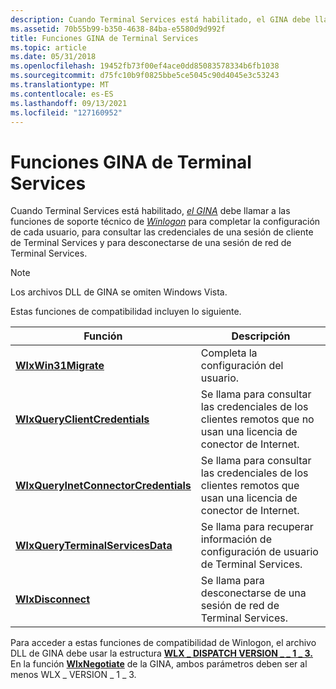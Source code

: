 ```yaml
---
description: Cuando Terminal Services está habilitado, el GINA debe llamar a las funciones de soporte técnico de Winlogon para completar la configuración de cada usuario, para consultar las credenciales de una sesión de cliente de Terminal Services y para desconectarse de una sesión de red de Terminal Services. Tenga en cuenta que los archivos DLL de GINA se omiten Windows Vista.
ms.assetid: 70b55b99-b350-4638-84ba-e5580d9d992f
title: Funciones GINA de Terminal Services
ms.topic: article
ms.date: 05/31/2018
ms.openlocfilehash: 19452fb73f00ef4ace0dd85083578334b6fb1038
ms.sourcegitcommit: d75fc10b9f0825bbe5ce5045c90d4045e3c53243
ms.translationtype: MT
ms.contentlocale: es-ES
ms.lasthandoff: 09/13/2021
ms.locfileid: "127160952"
---
```

# <a name="terminal-services-gina-functions"></a>Funciones GINA de Terminal Services

Cuando Terminal Services está habilitado, [*el GINA*](../secgloss/g-gly.md) debe llamar a las funciones de [](../secgloss/c-gly.md) soporte técnico de [*Winlogon*](../secgloss/w-gly.md) para completar la configuración de cada usuario, para consultar las credenciales de una sesión de cliente de Terminal Services y para desconectarse de una sesión de red de Terminal Services.

> [!Note]  
> Los archivos DLL de GINA se omiten Windows Vista.

 

Estas funciones de compatibilidad incluyen lo siguiente.



| Función                                                                     | Descripción                                                                                         |
|------------------------------------------------------------------------------|-----------------------------------------------------------------------------------------------------|
| [**WlxWin31Migrate**](/windows/win32/api/winwlx/nc-winwlx-pwlx_win31_migrate)                                   | Completa la configuración del usuario.                                                                    |
| [**WlxQueryClientCredentials**](/windows/win32/api/winwlx/nc-winwlx-pwlx_query_client_credentials)               | Se llama para consultar las credenciales de los clientes remotos que no usan una licencia de conector de Internet. |
| [**WlxQueryInetConnectorCredentials**](/windows/win32/api/winwlx/nc-winwlx-pwlx_query_ic_credentials) | Se llama para consultar las credenciales de los clientes remotos que usan una licencia de conector de Internet.     |
| [**WlxQueryTerminalServicesData**](/windows/win32/api/winwlx/nc-winwlx-pwlx_query_terminal_services_data)         | Se llama para recuperar información de configuración de usuario de Terminal Services.                                |
| [**WlxDisconnect**](/windows/win32/api/winwlx/nc-winwlx-pwlx_disconnect)                                       | Se llama para desconectarse de una sesión de red de Terminal Services.                                      |



 

Para acceder a estas funciones de compatibilidad de Winlogon, el archivo DLL de GINA debe usar la estructura [**WLX \_ DISPATCH VERSION \_ \_ 1 \_ 3.**](/windows/desktop/api/Winwlx/ns-winwlx-wlx_dispatch_version_1_3) En la función [**WlxNegotiate**](/windows/desktop/api/Winwlx/nf-winwlx-wlxnegotiate) de la GINA, ambos parámetros deben ser al menos WLX \_ VERSION \_ 1 \_ 3.

 

 
